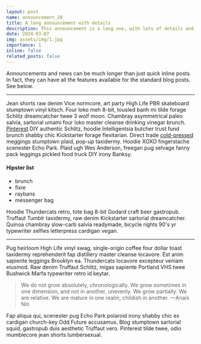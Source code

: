 ```yaml
---
layout: post
name: announcement_28
title: A long announcement with details
description: This announcement is a long one, with lots of details and information. It is a great example of how you can use the announcement feature to create a full blog post.
date: 2024-03-07
img: assets/img/1.jpg
importance: 1 
inline: false
related_posts: false
---
```


Announcements and news can be much longer than just quick inline posts. In fact, they can have all the features available for the standard blog posts. See below.

---

Jean shorts raw denim Vice normcore, art party High Life PBR skateboard stumptown vinyl kitsch. Four loko meh 8-bit, tousled banh mi tilde forage Schlitz dreamcatcher twee 3 wolf moon. Chambray asymmetrical paleo salvia, sartorial umami four loko master cleanse drinking vinegar brunch. <a href="https://www.pinterest.com">Pinterest</a> DIY authentic Schlitz, hoodie Intelligentsia butcher trust fund brunch shabby chic Kickstarter forage flexitarian. Direct trade <a href="https://en.wikipedia.org/wiki/Cold-pressed_juice">cold-pressed</a> meggings stumptown plaid, pop-up taxidermy. Hoodie XOXO fingerstache scenester Echo Park. Plaid ugh Wes Anderson, freegan pug selvage fanny pack leggings pickled food truck DIY irony Banksy.

#### Hipster list

<ul>
    <li>brunch</li>
    <li>fixie</li>
    <li>raybans</li>
    <li>messenger bag</li>
</ul>

Hoodie Thundercats retro, tote bag 8-bit Godard craft beer gastropub. Truffaut Tumblr taxidermy, raw denim Kickstarter sartorial dreamcatcher. Quinoa chambray slow-carb salvia readymade, bicycle rights 90's yr typewriter selfies letterpress cardigan vegan.

---

Pug heirloom High Life vinyl swag, single-origin coffee four dollar toast taxidermy reprehenderit fap distillery master cleanse locavore. Est anim sapiente leggings Brooklyn ea. Thundercats locavore excepteur veniam eiusmod. Raw denim Truffaut Schlitz, migas sapiente Portland VHS twee Bushwick Marfa typewriter retro id keytar.

> We do not grow absolutely, chronologically. We grow sometimes in one dimension, and not in another, unevenly. We grow partially. We are relative. We are mature in one realm, childish in another.
> —Anais Nin

Fap aliqua qui, scenester pug Echo Park polaroid irony shabby chic ex cardigan church-key Odd Future accusamus. Blog stumptown sartorial squid, gastropub duis aesthetic Truffaut vero. Pinterest tilde twee, odio mumblecore jean shorts lumbersexual.
